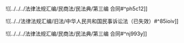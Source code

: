 ![[../../../法律法规汇编/民商法/民法典/第三编 合同#^ph5c12]]

![[../../法律法规汇编/旧法/中华人民共和国民事诉讼法（已失效）#^85ioiv]]

![[../../../法律法规汇编/民商法/民法典/第三编 合同#^nj993y]]